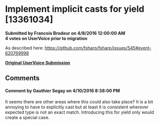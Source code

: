 # Implement implicit casts for yield [13361034] #

**Submitted by Francois Brodeur on 4/8/2016 12:00:00 AM**  
**4 votes on UserVoice prior to migration**  

As described here: https://github.com/fsharp/fsharp/issues/545#event-620769998



**[Original UserVoice Submission](https://fslang.uservoice.com/forums/245727-f-language/suggestions/13361034)**


## Comments ##


#### Comment by Gauthier Segay on 4/10/2016 8:38:00 PM ####
It seems there are other areas where this could also take place?
It is a bit annoying to have to explicitly cast but at least it is consistent wherever expected type is not an exact match.
Introducing this for yield only would create a special case.

